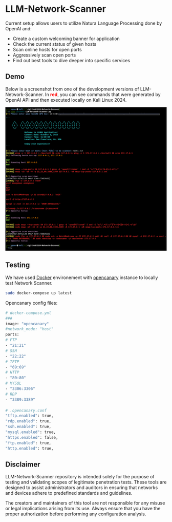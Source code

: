 # LLM-Network-Scanner

Current setup allows users to utilize Natura Language Processing done by OpenAI and:
- Create a custom welcoming banner for application
- Check the current status of given hosts
- Scan online hosts for open ports
- Aggressively scan open ports
- Find out best tools to dive deeper into specific services

## Demo

Below is a screenshot from one of the development versions of LLM-Network-Scanner. In <span style="color:red">**red**</span>, you can see commands that were generated by OpenAI API and then executed locally on Kali Linux 2024.

![Development demo](./images/development-1.png)

## Testing

We have used [Docker](https://www.docker.com/) environement with [opencanary](https://github.com/thinkst/opencanary) instance to locally test Network Scanner.

```bash
sudo docker-compose up latest
```

Opencanary config files:

```bash
# docker-compose.yml
###
image: "opencanary"
#network_mode: "host"
ports:
# FTP
- "21:21"
# SSH
- "22:22"
# TFTP
- "69:69"
# HTTP
- "80:80"
# MYSQL
- "3306:3306"
# RDP
- "3389:3389"

# .opencanary.conf
"tftp.enabled": true,
"rdp.enabled": true,
"ssh.enabled": true,
"mysql.enabled": true,
"https.enabled": false,
"ftp.enabled": true,
"http.enabled": true,
```

## Disclaimer

LLM-Network-Scanner repository is intended solely for the purpose of testing and validating scopes of legitimate penetration tests. These tools are designed to assist administrators and auditors in ensuring that networks and devices adhere to predefined standards and guidelines.

The creators and maintainers of this tool are not responsible for any misuse or legal implications arising from its use. Always ensure that you have the proper authorization before performing any configuration analysis.